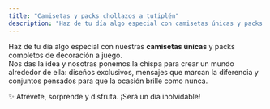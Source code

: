 ```yaml
---
title: "Camisetas y packs chollazos a tutiplén"
description: "Haz de tu día algo especial con camisetas únicas y packs completos de decoración a juego."
---
```


Haz de tu día algo especial con nuestras **camisetas únicas** y packs completos de decoración a juego.  
Nos das la idea y nosotras ponemos la chispa para crear un mundo alrededor de ella: diseños exclusivos, mensajes que marcan la diferencia y conjuntos pensados para que la ocasión brille como nunca.  

✨ Atrévete, sorprende y disfruta. ¡Será un día inolvidable!
